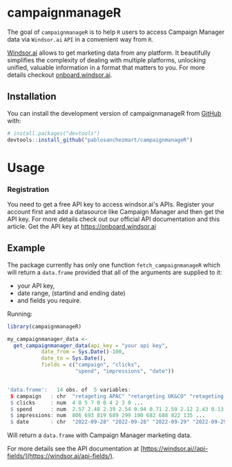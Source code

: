 
# campaignmanageR

<!-- badges: start -->
<!-- badges: end -->

The goal of `campaignmanageR` is to help `R` users to access Campaign Manager data via `Windsor.ai` `API` in a convenient way from `R`.

[Windsor.ai](https://windsor.ai/) allows to get marketing data from any platform. It beautifully simplifies the complexity of dealing with multiple platforms, unlocking unified, valuable information in a format that matters to you. For more details checkout [onboard.windsor.ai](https://onboard.windsor.ai/).

## Installation

You can install the development version of campaignmanageR from [GitHub](https://github.com/) with:

``` r
# install.packages("devtools")
devtools::install_github("pablosanchezmart/campaignmanageR")
```

# Usage

### Registration

You need to get a free API key to access windsor.ai's APIs. Register your account first and add a datasource like Campaign Manager and then get the API key. For more details check out our official API documentation and this article. Get the API key at https://onboard.windsor.ai

## Example

The package currently has only one function `fetch_campaignmanageR` which will return a `data.frame` provided that all of the arguments are supplied to it: 

- your API key, 
- date range, (startind and ending date)
- and fields you require.

Running: 

``` r
library(campaignmanageR)

my_campaignmanager_data <-
  get_campaignmanager_data(api_key = "your api key",
           date_from = Sys.Date()-100,
           date_to = Sys.Date(),
           fields = c("campaign", "clicks",
                      "spend", "impressions", "date")) 
```

```r

'data.frame':	14 obs. of  5 variables:
 $ campaign   : chr  "retageting APAC" "retargeting UK&CO" "retageting APAC" "retargeting UK&CO" ...
 $ clicks     : num  4 0 5 7 0 0 4 2 3 0 ...
 $ spend      : num  2.57 2.48 2.39 2.54 0.94 0.71 2.59 2.12 2.43 0.13 ...
 $ impressions: num  806 693 819 689 299 190 682 688 822 135 ...
 $ date       : chr  "2022-09-28" "2022-09-28" "2022-09-29" "2022-09-29" ...
```

Will return a `data.frame` with Campaign Manager marketing data.  

For more details see the API documentation at [https://windsor.ai//api-fields/](https://windsor.ai/api-fields/).
